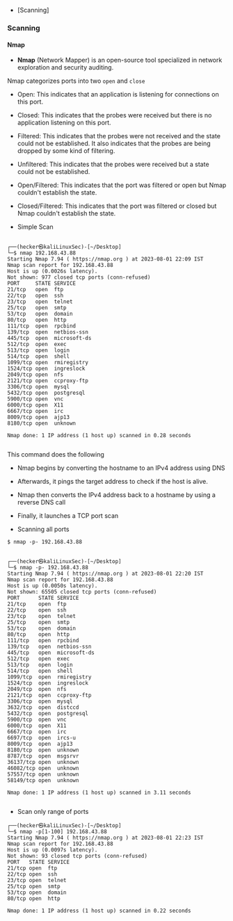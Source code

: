 - [Scanning]


### Scanning 

#### Nmap
- **Nmap** (Network Mapper) is an open-source tool specialized in network exploration and
security auditing. 

Nmap categorizes ports into two `open` and `close`

- Open: This indicates that an application is listening for connections on this port.

- Closed: This indicates that the probes were received but there is no application
listening on this port.

- Filtered: This indicates that the probes were not received and the state could not
be established. It also indicates that the probes are being dropped by some
kind of filtering.
- Unfiltered: This indicates that the probes were received but a state could not
be established.
- Open/Filtered: This indicates that the port was filtered or open but Nmap couldn't
establish the state.
- Closed/Filtered: This indicates that the port was filtered or closed but Nmap
couldn't establish the state.



- Simple Scan

```
                                                                                                                                                                
┌──(hecker㉿kaliLinuxSec)-[~/Desktop]
└─$ nmap 192.168.43.88 
Starting Nmap 7.94 ( https://nmap.org ) at 2023-08-01 22:09 IST
Nmap scan report for 192.168.43.88
Host is up (0.0026s latency).
Not shown: 977 closed tcp ports (conn-refused)
PORT     STATE SERVICE
21/tcp   open  ftp
22/tcp   open  ssh
23/tcp   open  telnet
25/tcp   open  smtp
53/tcp   open  domain
80/tcp   open  http
111/tcp  open  rpcbind
139/tcp  open  netbios-ssn
445/tcp  open  microsoft-ds
512/tcp  open  exec
513/tcp  open  login
514/tcp  open  shell
1099/tcp open  rmiregistry
1524/tcp open  ingreslock
2049/tcp open  nfs
2121/tcp open  ccproxy-ftp
3306/tcp open  mysql
5432/tcp open  postgresql
5900/tcp open  vnc
6000/tcp open  X11
6667/tcp open  irc
8009/tcp open  ajp13
8180/tcp open  unknown

Nmap done: 1 IP address (1 host up) scanned in 0.28 seconds
                                                               

```

This command does the following

- Nmap begins by converting the hostname to an IPv4 address using DNS
- Afterwards, it pings the target address to check if the host is alive.
- Nmap then converts the IPv4 address back to a hostname by using a reverse DNS call
- Finally, it launches a TCP port scan


- Scanning all ports

```
$ nmap -p- 192.168.43.88


┌──(hecker㉿kaliLinuxSec)-[~/Desktop]
└─$ nmap -p- 192.168.43.88
Starting Nmap 7.94 ( https://nmap.org ) at 2023-08-01 22:20 IST
Nmap scan report for 192.168.43.88
Host is up (0.0050s latency).
Not shown: 65505 closed tcp ports (conn-refused)
PORT      STATE SERVICE
21/tcp    open  ftp
22/tcp    open  ssh
23/tcp    open  telnet
25/tcp    open  smtp
53/tcp    open  domain
80/tcp    open  http
111/tcp   open  rpcbind
139/tcp   open  netbios-ssn
445/tcp   open  microsoft-ds
512/tcp   open  exec
513/tcp   open  login
514/tcp   open  shell
1099/tcp  open  rmiregistry
1524/tcp  open  ingreslock
2049/tcp  open  nfs
2121/tcp  open  ccproxy-ftp
3306/tcp  open  mysql
3632/tcp  open  distccd
5432/tcp  open  postgresql
5900/tcp  open  vnc
6000/tcp  open  X11
6667/tcp  open  irc
6697/tcp  open  ircs-u
8009/tcp  open  ajp13
8180/tcp  open  unknown
8787/tcp  open  msgsrvr
36137/tcp open  unknown
46082/tcp open  unknown
57557/tcp open  unknown
58149/tcp open  unknown

Nmap done: 1 IP address (1 host up) scanned in 3.11 seconds
                                                       

```

- Scan only range of ports

```
┌──(hecker㉿kaliLinuxSec)-[~/Desktop]
└─$ nmap -p[1-100] 192.168.43.88
Starting Nmap 7.94 ( https://nmap.org ) at 2023-08-01 22:23 IST
Nmap scan report for 192.168.43.88
Host is up (0.0097s latency).
Not shown: 93 closed tcp ports (conn-refused)
PORT   STATE SERVICE
21/tcp open  ftp
22/tcp open  ssh
23/tcp open  telnet
25/tcp open  smtp
53/tcp open  domain
80/tcp open  http

Nmap done: 1 IP address (1 host up) scanned in 0.22 seconds

```


